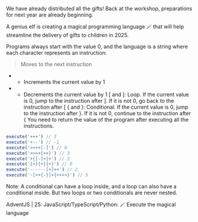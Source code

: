 We have already distributed all the gifts! Back at the workshop, preparations for next year are already beginning.

A genius elf is creating a magical programming language 🪄 that will help streamline the delivery of gifts to children in 2025.

Programs always start with the value 0, and the language is a string where each character represents an instruction:

> Moves to the next instruction
- + Increments the current value by 1
- - Decrements the current value by 1
[ and ]: Loop. If the current value is 0, jump to the instruction after ]. If it is not 0, go back to the instruction after [
{ and }: Conditional. If the current value is 0, jump to the instruction after }. If it is not 0, continue to the instruction after {
You need to return the value of the program after executing all the instructions.

```js
execute('+++') // 3
execute('+--') // -1
execute('>+++[-]') // 0
execute('>>>+{++}') // 3
execute('+{[-]+}+') // 2
execute('{+}{+}{+}') // 0
execute('------[+]++') // 2
execute('-[++{-}]+{++++}') // 5
```
Note: A conditional can have a loop inside, and a loop can also have a conditional inside. But two loops or two conditionals are never nested.

AdventJS | 25: JavaScript/TypeScript/Python: 🪄 Execute the magical language